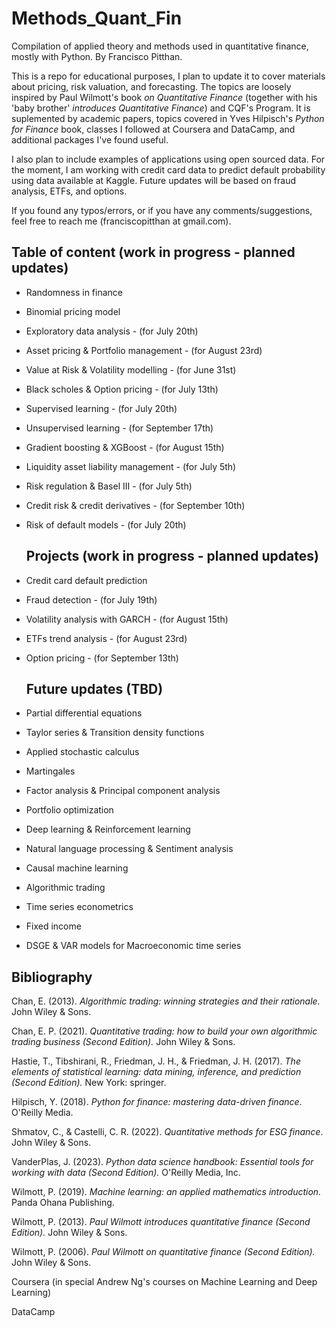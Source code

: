 # Methods_Quant_Fin
 
  Compilation of applied theory and methods used in quantitative finance, mostly with Python. By Francisco Pitthan.

  This is a repo for educational purposes, I plan to update it to cover materials about pricing, risk valuation, and forecasting. The topics are loosely inspired by Paul Wilmott's book *on Quantitative Finance* (together with his 'baby brother' *introduces Quantitative Finance*) and CQF's Program. It is suplemented by academic papers, topics covered in Yves Hilpisch's *Python for Finance* book, classes I followed at Coursera and DataCamp, and additional packages I've found useful.

  I also plan to include examples of applications using open sourced data. For the moment, I am working with credit card data to predict default probability using data available at Kaggle. Future updates will be based on fraud analysis, ETFs, and options.

  If you found any typos/errors, or if you have any comments/suggestions, feel free to reach me (franciscopitthan at gmail.com).

  ## Table of content (work in progress - planned updates)

* Randomness in finance 
* Binomial pricing model
* Exploratory data analysis - (for July 20th)
* Asset pricing & Portfolio management - (for August 23rd)
* Value at Risk & Volatility modelling - (for June 31st)
* Black scholes & Option pricing - (for July 13th)
* Supervised learning - (for July 20th)
* Unsupervised learning - (for September 17th)
* Gradient boosting & XGBoost - (for August 15th)
* Liquidity asset liability management - (for July 5th)
* Risk regulation & Basel III - (for July 5th)
* Credit risk & credit derivatives - (for September 10th)
* Risk of default models - (for July 20th)

  ## Projects (work in progress - planned updates)

* Credit card default prediction
* Fraud detection - (for July 19th)
* Volatility analysis with GARCH - (for August 15th)
* ETFs trend analysis - (for August 23rd)
* Option pricing - (for September 13th)

  ## Future updates (TBD)

* Partial differential equations
* Taylor series & Transition density functions
* Applied stochastic calculus
* Martingales
* Factor analysis & Principal component analysis
* Portfolio optimization
* Deep learning & Reinforcement learning
* Natural language processing & Sentiment analysis
* Causal machine learning
* Algorithmic trading
* Time series econometrics
* Fixed income
* DSGE & VAR models for Macroeconomic time series


## Bibliography

Chan, E. (2013). *Algorithmic trading: winning strategies and their rationale.* John Wiley & Sons.

Chan, E. P. (2021). *Quantitative trading: how to build your own algorithmic trading business (Second Edition).* John Wiley & Sons.

Hastie, T., Tibshirani, R., Friedman, J. H., & Friedman, J. H. (2017). *The elements of statistical learning: data mining, inference, and prediction (Second Edition).* New York: springer.

Hilpisch, Y. (2018). *Python for finance: mastering data-driven finance*. O'Reilly Media.

Shmatov, C., & Castelli, C. R. (2022). *Quantitative methods for ESG finance*. John Wiley & Sons.

VanderPlas, J. (2023). *Python data science handbook: Essential tools for working with data (Second Edition).* O'Reilly Media, Inc.

Wilmott, P. (2019). *Machine learning: an applied mathematics introduction.* Panda Ohana Publishing.

Wilmott, P. (2013). *Paul Wilmott introduces quantitative finance (Second Edition).* John Wiley & Sons.

Wilmott, P. (2006). *Paul Wilmott on quantitative finance (Second Edition).* John Wiley & Sons.

Coursera (in special Andrew Ng's courses on Machine Learning and Deep Learning) 

DataCamp






  
